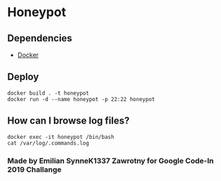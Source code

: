 # Honeypot

## Dependencies
- [Docker](https://www.docker.com/)

## Deploy
```
docker build . -t honeypot
docker run -d --name honeypot -p 22:22 honeypot
```

## How can I browse log files?
```
docker exec -it honeypot /bin/bash
cat /var/log/.commands.log
```

### Made by Emilian **SynneK1337** Zawrotny for Google Code-In 2019 Challange